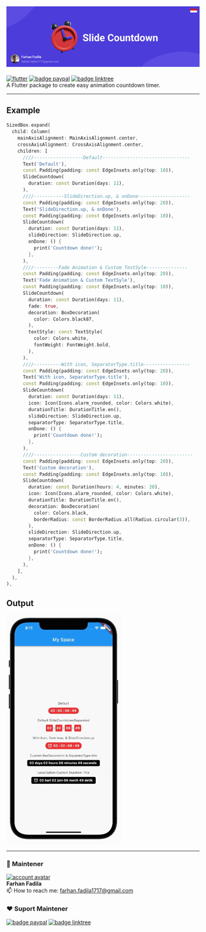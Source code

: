 ## [![cover][]][pubdev]
[![flutter][]][web flutter] [![badge paypal][]][paypal account] [![badge linktree][]][linktree account] <br>
A Flutter package to create easy animation countdown timer.

---

## Example
```dart
SizedBox.expand(
  child: Column(
    mainAxisAlignment: MainAxisAlignment.center,
    crossAxisAlignment: CrossAxisAlignment.center,
    children: [
      ////------------------Default--------------------------------
      Text('Default'),
      const Padding(padding: const EdgeInsets.only(top: 10)),
      SlideCountdown(
        duration: const Duration(days: 11),
      ),
      ////-----------SlideDirection.up, & onDone-------------------
      const Padding(padding: const EdgeInsets.only(top: 20)),
      Text('SlideDirection.up, & onDone'),
      const Padding(padding: const EdgeInsets.only(top: 10)),
      SlideCountdown(
        duration: const Duration(days: 11),
        slideDirection: SlideDirection.up,
        onDone: () {
          print('Countdown done!');
        },
      ),
      ////---------Fade Animation & Custom TextSyle---------------
      const Padding(padding: const EdgeInsets.only(top: 20)),
      Text('Fade Animation & Custom TextSyle'),
      const Padding(padding: const EdgeInsets.only(top: 10)),
      SlideCountdown(
        duration: const Duration(days: 11),
        fade: true,
        decoration: BoxDecoration(
          color: Colors.black87,
        ),
        textStyle: const TextStyle(
          color: Colors.white,
          fontWeight: FontWeight.bold,
        ),
      ),
      ////----------With icon, SeparatorType.title-----------------
      const Padding(padding: const EdgeInsets.only(top: 20)),
      Text('With icon, SeparatorType.title'),
      const Padding(padding: const EdgeInsets.only(top: 10)),
      SlideCountdown(
        duration: const Duration(days: 11),
        icon: Icon(Icons.alarm_rounded, color: Colors.white),
        durationTitle: DurationTitle.en(),
        slideDirection: SlideDirection.up,
        separatorType: SeparatorType.title,
        onDone: () {
          print('Countdown done!');
        },
      ),
      ////-----------------Custom decoration------------------------
      const Padding(padding: const EdgeInsets.only(top: 20)),
      Text('Custom decoration'),
      const Padding(padding: const EdgeInsets.only(top: 10)),
      SlideCountdown(
        duration: const Duration(hours: 4, minutes: 20),
        icon: Icon(Icons.alarm_rounded, color: Colors.white),
        durationTitle: DurationTitle.en(),
        decoration: BoxDecoration(
          color: Colors.black,
          borderRadius: const BorderRadius.all(Radius.circular(3)),
        ),
        slideDirection: SlideDirection.up,
        separatorType: SeparatorType.title,
        onDone: () {
          print('Countdown done!');
        },
      ),
    ],
  ),
),
```
## Output
[![output][]][output]

---

### 🚧 Maintener 
[![account avatar][]][github account] <br>
**Farhan Fadila** <br>
📫 How to reach me: farhan.fadila1717@gmail.com

### ❤️ Suport Maintener
[![badge paypal][]][paypal account] [![badge linktree][]][linktree account]


[cover]:https://github.com/farhanfadila1717/flutter_package/blob/master/display/slide_coutdown/slide_countdown.png
[pubdev]: https://pub.dev/packages/slide_countdown
[output]: https://github.com/farhanfadila1717/flutter_package/blob/master/display/slide_coutdown/output.gif
[flutter]: https://img.shields.io/badge/Platform-Flutter-02569B?logo=flutter
[web flutter]: https://flutter.dev
[account avatar]: https://avatars.githubusercontent.com/u/43161050?s=80
[github account]: https://github.com/farhanfadila1717
[badge linktree]: https://img.shields.io/badge/Donate-farhanfadila-orange
[linktree account]: https://linktr.ee/farhanfadila
[badge paypal]: https://img.shields.io/badge/Donate-PayPal-00457C?logo=paypal
[paypal account]: https://www.paypal.me/farhanfadila1717
